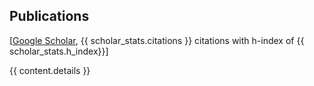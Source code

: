 ## <i class="fa fa-chevron-right"></i> Publications

<!-- [<a href="https://github.com/HollowMan/resume/blob/master/publications/{{ content.file }}" target="_blank">BibTeX</a>] -->
<!-- Selected publications are <span style='background-color: #ffffd0'>highlighted.</span> -->
<!-- {{ summary }} -->
<!-- <br> -->
[<a href="https://scholar.google.com/citations?user={{ scholar_id }}" target="_blank">Google Scholar</a>, {{ scholar_stats.citations }} citations with h-index of {{ scholar_stats.h_index}}]
<br>

{{ content.details }}
